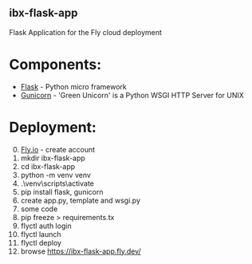 ## ibx-flask-app

Flask Application for the Fly cloud deployment

# Components:
- [Flask](https://github.com/pallets/flask) - Python micro framework
- [Gunicorn](https://gunicorn.org) - 'Green Unicorn' is a Python WSGI HTTP Server for UNIX

# Deployment:
0. [Fly.io](https://fly.io) - create account
1. mkdir ibx-flask-app
2. cd ibx-flask-app
3. python -m venv venv
4. .\venv\scripts\activate
5. pip install flask, gunicorn
6. create app.py, template and wsgi.py
7. some code
8. pip freeze > requirements.tx
9. flyctl auth login
10. flyctl launch
11. flyctl deploy
12. browse https://ibx-flask-app.fly.dev/
